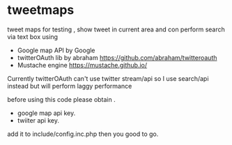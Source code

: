 # tweetmaps
tweet maps for testing , show tweet in current area and con perform search via text box
using
- Google map API by Google
- twitterOAuth lib by abraham  https://github.com/abraham/twitteroauth
- Mustache engine https://mustache.github.io/


Currently twitterOAuth can't use twitter stream/api 
so I use search/api instead but will perform laggy performance 

before using this code please obtain .
- google map api key.
- twiiter api key.

add it to include/config.inc.php then you good to go.
